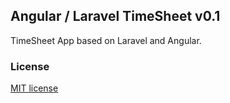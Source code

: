## Angular / Laravel TimeSheet v0.1

TimeSheet App based on Laravel and Angular.
### License

[MIT license](http://opensource.org/licenses/MIT)

